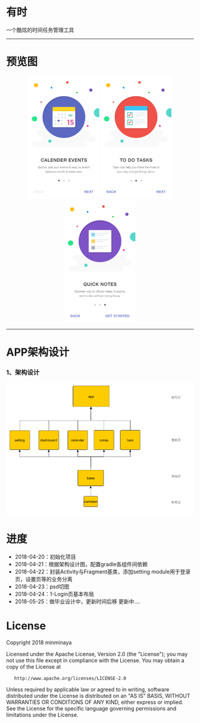 # 有时

一个酷炫的时间任务管理工具

---
# 预览图

<div align="center">
<img src="/img/3-Walkthrough-Calendars.jpg" height="330" width="190" >
<img src="/img/4-Walkthrough-To-Do-Task.jpg" height="330" width="190" >
<img src="/img/5-Walkthrough-Quick-Notes.jpg" height="330" width="190" >
 </div>
 
 ---
 
 # APP架构设计
 
 ### 1、架构设计
 
 ![](/img/app_architecture_design.png)
 
 
 # 进度
 
 - 2018-04-20：初始化项目
 - 2018-04-21：根据架构设计图，配置gradle各组件间依赖
 - 2018-04-22：封装Activity与Fragment基类，添加setting module用于登录页，设置页等的业务分离
 - 2018-04-23：psd切图
 - 2018-04-24：1-Login页基本布局
 - 2018-05-25：做毕业设计中，更新时间后移
 更新中....
 
 
 # License
 
   Copyright 2018 minminaya

   Licensed under the Apache License, Version 2.0 (the "License");
   you may not use this file except in compliance with the License.
   You may obtain a copy of the License at

       http://www.apache.org/licenses/LICENSE-2.0

   Unless required by applicable law or agreed to in writing, software
   distributed under the License is distributed on an "AS IS" BASIS,
   WITHOUT WARRANTIES OR CONDITIONS OF ANY KIND, either express or implied.
   See the License for the specific language governing permissions and
   limitations under the License.
